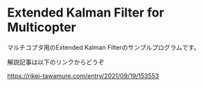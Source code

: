 # Extended Kalman Filter for Multicopter
マルチコプタ用のExtended Kalman Filterのサンプルプログラムです。

解説記事は以下のリンクからどうぞ

https://rikei-tawamure.com/entry/2021/09/19/153553
